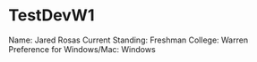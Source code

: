 # TestDevW1
Name: Jared Rosas
Current Standing: Freshman
College: Warren
Preference for Windows/Mac: Windows